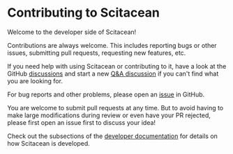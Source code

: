 # Contributing to Scitacean

Welcome to the developer side of Scitacean!

Contributions are always welcome.
This includes reporting bugs or other issues, submitting pull requests, requesting new features, etc.

If you need help with using Scitacean or contributing to it, have a look at the GitHub [discussions](https://github.com/SciCatProject/scitacean/discussions) and start a new [Q&A discussion](https://github.com/SciCatProject/scitacean/discussions/categories/q-a) if you can't find what you are looking for.

For bug reports and other problems, please open an [issue](https://github.com/SciCatProject/scitacean/issues/new) in GitHub.

You are welcome to submit pull requests at any time.
But to avoid having to make large modifications during review or even have your PR rejected, please first open an issue first to discuss your idea!

Check out the subsections of the [developer documentation](https://scicatproject.github.io/scitacean/developer/index.html) for details on how Scitacean is developed.
